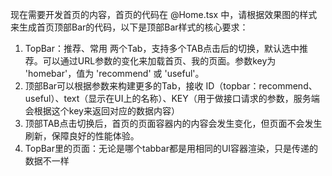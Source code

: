 现在需要开发首页的内容，首页的代码在 @Home.tsx 中，请根据效果图的样式来生成首页顶部Bar的代码，以下是顶部Bar样式的核心要求：
1. TopBar：推荐、常用 两个Tab，支持多个TAB点击后的切换，默认选中推荐。可以通过URL参数的变化来加载首页、我的页面。参数key为 'homebar'，值为 'recommend' 或 'useful'。
2. 顶部Bar可以根据参数来构建更多的Tab，接收 ID（topbar：recommend、useful）、text（显示在UI上的名称）、KEY（用于做接口请求的参数，服务端会根据这个key来返回对应的数据内容）
3. 顶部TAB点击切换后，首页的页面容器内的内容会发生变化，但页面不会发生刷新，保障良好的性能体验。
4. TopBar里的页面：无论是哪个tabbar都是用相同的UI容器渲染，只是传递的数据不一样
